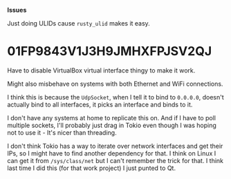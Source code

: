 **Issues**

Just doing ULIDs cause `rusty_ulid` makes it easy.

# 01FP9843V1J3H9JMHXFPJSV2QJ

Have to disable VirtualBox virtual interface thingy to make it work.

Might also misbehave on systems with both Ethernet and WiFi connections.

I think this is because the `UdpSocket`, when I tell it to bind to
`0.0.0.0`, doesn't actually bind to all interfaces, it picks an interface
and binds to it.

I don't have any systems at home to replicate this on. And if I have
to poll multiple sockets, I'll probably just drag in Tokio even
though I was hoping not to use it - It's nicer than threading.

I don't think Tokio has a way to iterate over network interfaces
and get their IPs, so I might have to find another dependency
for that. I think on Linux I can get it from `/sys/class/net` but
I can't remember the trick for that. I think last time I did this
(for that work project) I just punted to Qt.

